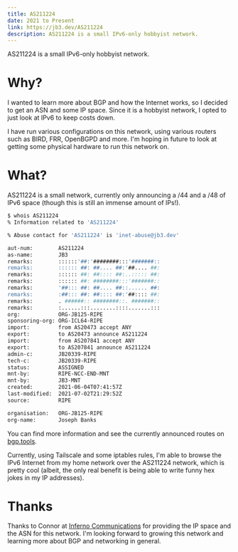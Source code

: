 ```yaml
---
title: AS211224
date: 2021 to Present
link: https://jb3.dev/AS211224
description: AS211224 is a small IPv6-only hobbyist network.
---
```

AS211224 is a small IPv6-only hobbyist network.

# Why?

I wanted to learn more about BGP and how the Internet works, so I decided to get an ASN and some IP space. Since it is a hobbyist network, I opted to just look at IPv6 to keep costs down.

I have run various configurations on this network, using various routers such as BIRD, FRR, OpenBGPD and more. I'm hoping in future to look at getting some physical hardware to run this network on.

# What?

AS211224 is a small network, currently only announcing a /44 and a /48 of IPv6 space (though this is still an immense amount of IPs!).

```sh
$ whois AS211224
% Information related to 'AS211224'

% Abuse contact for 'AS211224' is 'inet-abuse@jb3.dev'

aut-num:        AS211224
as-name:        JB3
remarks:        ::::::'##:'########:::'#######::
remarks:        :::::: ##: ##.... ##:'##.... ##:
remarks:        :::::: ##: ##:::: ##:..::::: ##:
remarks:        :::::: ##: ########:::'#######::
remarks:        '##::: ##: ##.... ##::...... ##:
remarks:        :##::: ##: ##:::: ##:'##:::: ##:
remarks:        . ######:: ########::. #######::
remarks:        :......:::........::::.......:::
org:            ORG-JB125-RIPE
sponsoring-org: ORG-ICL64-RIPE
import:         from AS20473 accept ANY
export:         to AS20473 announce AS211224
import:         from AS207841 accept ANY
export:         to AS207841 announce AS211224
admin-c:        JB20339-RIPE
tech-c:         JB20339-RIPE
status:         ASSIGNED
mnt-by:         RIPE-NCC-END-MNT
mnt-by:         JB3-MNT
created:        2021-06-04T07:41:57Z
last-modified:  2021-07-02T21:29:52Z
source:         RIPE

organisation:   ORG-JB125-RIPE
org-name:       Joseph Banks
```

You can find more information and see the currently announced routes on [bgp.tools](https://bgp.tools/AS211224).

Currently, using Tailscale and some iptables rules, I'm able to browse the IPv6 Internet from my home network over the AS211224 network, which is pretty cool (albeit, the only real benefit is being able to write funny hex jokes in my IP addresses).

# Thanks

Thanks to Connor at [Inferno Communications](https://infernocomms.com/) for providing the IP space and the ASN for this network. I'm looking forward to growing this network and learning more about BGP and networking in general.
